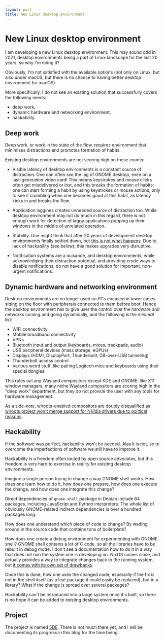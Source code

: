 ```yaml
---
layout: post
title: New Linux desktop environment
---
```

# New Linux desktop environment

I am developing a new Linux desktop environment. This may sound odd in
2021, desktop environments being a part of Linux landscape for the last
20 years, so why I'm doing it?

Obviously, I'm not satisfied with the available options (not only on Linux,
but also under macOS, but there is no chance to having better desktop environment
for macOS).

More specifically, I do not see an existing solution that successfully
covers the following needs:
- deep work,
- dynamic hardware and networking environment,
- hackability.

## Deep work

Deep work, or work in the state of the flow, requires environment that minimises
distractions and promotes formation of habits.

Existing desktop environments are not scoring high on these counts:

* Visible latency of desktop environments is a constant source of distraction.
  One can often _see_ the lag of GNOME desktop, even on a last-generation video
  card! This means keystrokes and mouse clicks often get misdelivered or lost,
  and this breaks the formation of habits: one can start forming a habit by
  using keystrokes or mouse actions, only to see it crumbling when one becomes
  good at this habit, as latency kicks in and breaks the flow.

* Application laggines creates unneeded source of distraction too. While desktop
  environment may not do much in this regard, there is not enough work for
  detection of laggy applications popping up their windows in the middle of
  unrelated operation.

* Stability. One might think that after 20 years of development desktop environments
  finally settled down, but [this is not what happens](https://gitlab.gnome.org/GNOME/gnome-shell/-/commit/7298ee23e91b756c7009b4d7687dfd8673856f8b).
  Due to lack of hackability (see below), this makes upgrades very disruptive.

* Notification systems are a nuisance, and desktop environments, while
  acknowledging their distraction potential, and providing crude ways to disable
  notifications, do not have a good solution for important, non-urgent
  notifications.

## Dynamic hardware and networking environment

Desktop environments are no longer used on PCs encased in tower cases sitting
on the floor with peripherals connected to them before boot. Hence the
desktop environment has to give user the control over the hardware and networks
coming and going dynamically, and the following is the _minimal_ list:

- WiFi connectivity
- Mobile broadband connectivity
- VPNs
- Bluetooth input and output (keyboards, mices, trackpads, audio)
- USB peripheral devices (mass storage, eGPUs)
- Displays (HDMI, DisplayPort, Thunderbolt, DB-over-USB tunneling)
- Thunderbolt access control
- Various weird stuff, like pairing Logitech mice and keyboards using
  their special dongles.

This rules out any Wayland compositors except KDE and GNOME: like X11 window
managers, many niche Wayland compositors are scoring high in the "deep work"
department, but they do not provide the user with any tools for hardware
management.

As a side-note, wlroots-enabled compositors are doubly disqualified
[as wlroots project won't merge support for NVidia drivers due to political reasons](https://github.com/danvd/wlroots-eglstreams).

## Hackability

If the software was perfect, hackability won't be needed. Alas it is not, so
to overcome the imperfections of software we still have to improve it.

Hackability is a freedom often touted by open source advocates, but this
freedom is very hard to exercise in reality for existing desktop
environments.

Imagine a single person trying to change a way GNOME shell works. How does one
learn how to do it, how does one prepare, how does one execute the change, and
how does one integrate this change?

Direct dependencies of `gnome-shell` package in Debian include 64 packages,
including JavaScript and Python interpreters. The whole list of obviously
GNOME-related indirect dependencies is over a hundred packages long.

How does one understand which piece of code to change? By wading around in the
source code that contains tons of boilerplate?

How does one create a debug environment for experimenting with GNOME shell?
GNOME shell contains a lot of C code, so all the libraries have to be rebuilt in
debug mode. I don't see a documentation how to do it in a way that does not
ruin the system one is developing on. NixOS comes close, and actually provides
a way to integrate changes back to the running system, but
[it comes with its own set of drawbacks](/2021/10/18/linux-is-not-os).

Once this is done, how one uses the changed code, especially if the fix is not
in the shell itself (as a leaf package it could easily be replaced), but in a
library? What if the change is spread over several packages?

Hackability can't be introduced into a large system once it's built, so
there is no hope it can be added to existing desktop environments.

## Project

The project is named [5DE](https://github.com/5de). There is not much there yet,
and I will be documenting its progress in this blog for the time being.
